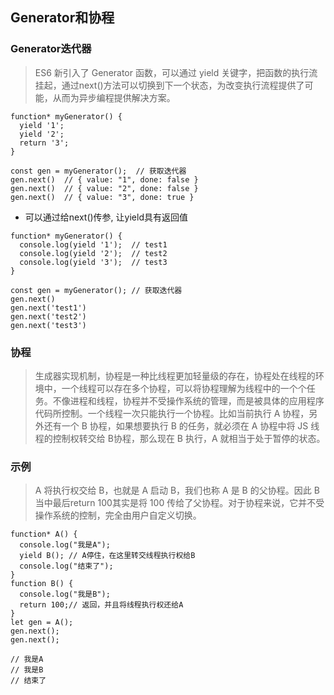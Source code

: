 ## Generator和协程
### Generator迭代器
> ES6 新引入了 Generator 函数，可以通过 yield 关键字，把函数的执行流挂起，通过next()方法可以切换到下一个状态，为改变执行流程提供了可能，从而为异步编程提供解决方案。

```
function* myGenerator() {
  yield '1';
  yield '2';
  return '3';
}

const gen = myGenerator();  // 获取迭代器
gen.next()  // { value: "1", done: false }
gen.next()  // { value: "2", done: false }
gen.next()  // { value: "3", done: true }
```
- 可以通过给next()传参, 让yield具有返回值
```
function* myGenerator() {
  console.log(yield '1');  // test1
  console.log(yield '2');  // test2
  console.log(yield '3');  // test3
}

const gen = myGenerator(); // 获取迭代器
gen.next()
gen.next('test1')
gen.next('test2')
gen.next('test3')
```
### 协程
> 生成器实现机制，协程是一种比线程更加轻量级的存在，协程处在线程的环境中，一个线程可以存在多个协程，可以将协程理解为线程中的一个个任务。不像进程和线程，协程并不受操作系统的管理，而是被具体的应用程序代码所控制。一个线程一次只能执行一个协程。比如当前执行 A 协程，另外还有一个 B 协程，如果想要执行 B 的任务，就必须在 A 协程中将 JS 线程的控制权转交给 B协程，那么现在 B 执行，A 就相当于处于暂停的状态。

### 示例
> A 将执行权交给 B，也就是 A 启动 B，我们也称 A 是 B 的父协程。因此 B 当中最后return 100其实是将 100 传给了父协程。对于协程来说，它并不受操作系统的控制，完全由用户自定义切换。

```
function* A() {
  console.log("我是A");
  yield B(); // A停住，在这里转交线程执行权给B
  console.log("结束了");
}
function B() {
  console.log("我是B");
  return 100;// 返回，并且将线程执行权还给A
}
let gen = A();
gen.next();
gen.next();

// 我是A
// 我是B
// 结束了
```